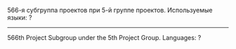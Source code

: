 566-я субгруппа проектов при 5-й группе проектов. Используемые языки: ?
-- -- -- -- --
566th Project Subgroup under the 5th Project Group. Languages: ?
